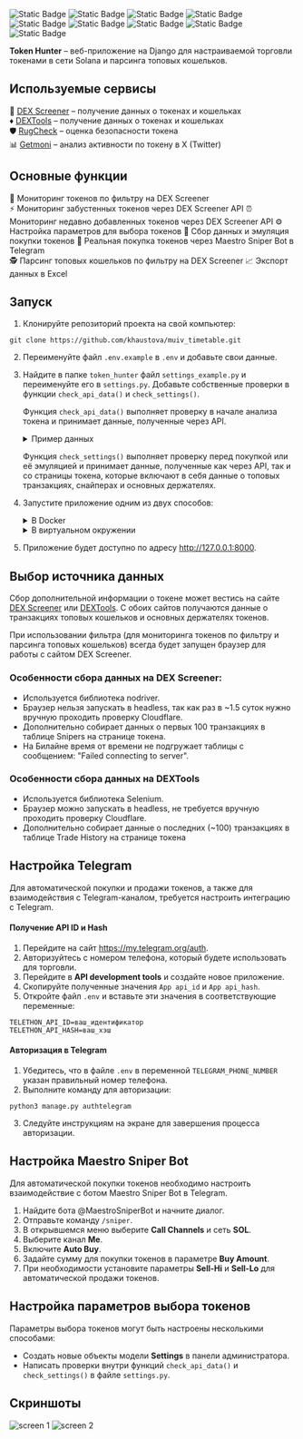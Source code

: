 
![Static Badge](https://img.shields.io/badge/Python-3.12.5-orange) ![Static Badge](https://img.shields.io/badge/Django-5.1-blue) ![Static Badge](https://img.shields.io/badge/Django_Telethon-1.4.0-blue) ![Static Badge](https://img.shields.io/badge/Celery-5.4.0-blue) ![Static Badge](https://img.shields.io/badge/Nodriver-0.36-blue) ![Static Badge](https://img.shields.io/badge/PostgreSQL-14.15-purple) ![Static Badge](https://img.shields.io/badge/Redis-6.0.16-purple) ![Static Badge](https://img.shields.io/badge/DEX_Screener_API-v1-purple) ![Static Badge](https://img.shields.io/badge/Solana-yellow) 

**Token Hunter** – веб-приложение на Django для настраиваемой торговли токенами в сети Solana и парсинга топовых кошельков.

## Используемые сервисы

:gem:  [DEX Screener](https://dexscreener.com/) – получение данных о токенах и кошельках   
:diamonds: [DEXTools](https://www.dextools.io/) – получение данных о токенах и кошельках  
:shield: [RugCheck](https://rugcheck.xyz/) – оценка безопасности токена   
:bar_chart: [Getmoni](https://discover.getmoni.io/) – анализ активности по токену в X (Twitter)   

## Основные функции

:mag_right: Мониторинг токенов по фильтру на DEX Screener   
:zap: Мониторинг забустенных токенов через DEX Screener API
:alarm_clock: Мониторинг недавно добавленных токенов через DEX Screener API
:gear: Настройка параметров для выбора токенов
:shopping_cart: Сбор данных и эмуляция покупки токенов
:robot: Реальная покупка токенов через Maestro Sniper Bot в Telegram   
:detective: Парсинг топовых кошельков по фильтру на DEX Screener
:chart_with_upwards_trend: Экспорт данных в Excel 

## Запуск

1. Клонируйте репозиторий проекта на свой компьютер:

```
git clone https://github.com/khaustova/muiv_timetable.git
```

2. Переименуйте файл `.env.example` в `.env` и добавьте свои данные. 

3. Найдите в папке `token_hunter` файл `settings_example.py` и переименуйте его в `settings.py`. Добавьте собственные проверки в функции `check_api_data()` и `check_settings()`.
   
   Функция `check_api_data()` выполняет проверку в начале анализа токена и принимает данные, полученные через API.
   <details>
   <summary>Пример данных</summary>
      <code>{
        "chainId" : "solana",
        "dexId" : "raydium",  
        "url" : "https://dexscreener.com/solana/dqcj8kcnbdmm7kww4w4w9hvbhb7raellpt3raxsjmgnt",
        "pairAddress" : "DQcj8kcnBdMm7KWw4w4W9HVbhB7RAeLLPt3rAxsjmgnT",
        "baseToken" : {
            "address" : "B7NPUGvxC8BUF5a8BdxurBNxCjV3HwyN6DaRivtqNAjB",
            "name" : "Pi Network AI",
            "symbol" : "PiAI"
        },
        "quoteToken" : {
            "address" : "So11111111111111111111111111111111111111112",
            "name" : "Wrapped SOL",
            "symbol" : "SOL"
        },
        "priceNative" : "0.00000000000002174",
        "priceUsd" : "0.000000000004224",
        "txns" : {
            "m5" : {
                "buys" : 121,
                "sells" : 73
            },
            "h1" : {
                "buys" : 1050,
                "sells" : 706
            },
            "h6" : {
                "buys" : 8176,
                "sells" : 4854
            },
            "h24" : {
                "buys" : 8618,
                "sells" : 5078
            }
        },
        "volume" : {
            "h24" : 1017521.56,
            "h6" : 962844.46,
            "h1" : 120586.98,
            "m5" : 13581.37
        },
        "priceChange" : {
            "m5" : -28.15,
            "h1" : -40.1,
            "h6" : -49.48,
            "h24" : 507
        },
        "liquidity" : {
            "usd" : 30492.81,
            "base" : 3611984589615754,
            "quote" : 78.4331
        },
        "fdv" : 180343,
        "marketCap" : 180343,
        "pairCreatedAt" : 1739604349000,
        "info" : {
            "imageUrl" : "https://dd.dexscreener.com/ds-data/tokens/solana/B7NPUGvxC8BUF5a8BdxurBNxCjV3HwyN6DaRivtqNAjB.png?key=a838fa",
            "header" : "https://dd.dexscreener.com/ds-data/tokens/solana/B7NPUGvxC8BUF5a8BdxurBNxCjV3HwyN6DaRivtqNAjB/header.png?key=a838fa",
            "openGraph" : "https://cdn.dexscreener.com/token-images/og/solana/B7NPUGvxC8BUF5a8BdxurBNxCjV3HwyN6DaRivtqNAjB?timestamp=1739638500000",
            "websites" : [ {
                "label" : "Website",
                "url" : "https://pi-network.club"
            }, {
                "label" : "CoinMarketCap",
                "url" : "https://coinmarketcap.com/currencies/pi-network-ai/"
            } ],
            "socials" : [ {
                "type" : "twitter",
                "url" : "https://x.com/PiAICTO"
            }, {
                "type" : "telegram",
                "url" : "https://t.me/PiNetworkcto"
            } ]
        },
        "boosts" : {
            "active" : 500
        }
    }</code>

   </details>  
    
   Функция `check_settings()` выполняет проверку перед покупкой или её эмуляцией и принимает данные, полученные как через API, так и со страницы токена, которые включают в себя данные о топовых транзакциях, снайперах и основных держателях.  

4. Запустите приложение одним из двух способов:  
    <details>
      <summary>В Docker</summary>
      
      
      * Запустите приложение с помощью команды:  
      
        ```
        docker-compose up --build
        ```
      
    </details>  

    <details>
      <summary>В виртуальном окружении</summary>

      * Убедитесь, что у вас установлены и запущены Redis и PostgreSQL.


      * Создайте виртуальное окружение:
        

      ```
      python3 -m venv .venv
      ```

      * Активируйте виртуальное окружение:  

        * Для Linux/MacOS:  

        ```
        source .venv/bin/activate
        ```
      
        * Для Windows:  

        ```
        .venv\Scripts\activate
        ```

      * Установите необходимые библиотеки:

      ```
      pip install -r requirements.txt
      ```

      * Выполните миграции базы данных:
        

      ```
      python3 manage.py migrate
      ```

      * Запустите Celery:
      
      ```
      celery -A core worker -l info
      ```

      * Запустите сервер:

      ```
      python3 manage.py runserver
      ```
      
    </details> 
  

5. Приложение будет доступно по адресу http://127.0.0.1:8000.  

## Выбор источника данных

Сбор дополнительной информации о токене может вестись на сайте [DEX Screener](https://dexscreener.com/) или [DEXTools](https://www.dextools.io/). С обоих сайтов получаются данные о транзакциях топовых кошельков и основных держателях токенов. 

При использовании фильтра (для мониторинга токенов по фильтру и парсинга топовых кошельков) всегда будет запущен браузер для работы с сайтом DEX Screener.

### Особенности сбора данных на DEX Screener:
- Используется библиотека nodriver.
- Браузер нельзя запускать в headless, так как раз в ~1.5 суток нужно вручную проходить проверку Cloudflare.
- Дополнительно собирает данных о первых 100 транзакциях в таблице Snipers на странице токена.
- На Билайне время от времени не подгружает таблицы с сообщением: "Failed connecting to server".

### Особенности сбора данных на DEXTools
- Используется библиотека Selenium.
- Браузер можно запускать в headless, не требуется вручную проходить проверку Cloudflare.
- Дополнительно собирает данные о последних (~100) транзакциях в таблице Trade History на странице токена

## Настройка Telegram

Для автоматической покупки и продажи токенов, а также для взаимодействия с Telegram-каналом, требуется настроить интеграцию с Telegram.

#### Получение API ID и Hash

1. Перейдите на сайт https://my.telegram.org/auth.
2. Авторизуйтесь с номером телефона, который будете использовать для торговли.
3. Перейдите в **API development tools** и создайте новое приложение.
4. Скопируйте полученные значения `App api_id` и `App api_hash`.
5. Откройте файл `.env` и вставьте эти значения в соответствующие переменные:
    

```
TELETHON_API_ID=ваш_идентификатор
TELETHON_API_HASH=ваш_хэш
```

#### Авторизация в Telegram

1. Убедитесь, что в файле `.env` в переменной `TELEGRAM_PHONE_NUMBER` указан правильный номер телефона.
2. Выполните команду для авторизации:
    

```
python3 manage.py authtelegram
```

3. Следуйте инструкциям на экране для завершения процесса авторизации.

## Настройка Maestro Sniper Bot

Для автоматической покупки токенов необходимо настроить взаимодействие с ботом Maestro Sniper Bot в Telegram.

1. Найдите бота @MaestroSniperBot и начните диалог.
2. Отправьте команду `/sniper`.
3. В открывшемся меню выберите **Call Channels** и сеть **SOL**.
4. Выберите канал **Me**.
5. Включите **Auto Buy**.
6. Задайте сумму для покупки токенов в параметре **Buy Amount**.
7. При необходимости установите параметры **Sell-Hi** и **Sell-Lo** для автоматической продажи токенов.

## Настройка параметров выбора токенов

Параметры выбора токенов могут быть настроены несколькими способами:

- Создать новые объекты модели **Settings** в панели администратора.
- Написать проверки внутри функций `check_api_data()` и `check_settings()` в файле `settings.py`.

## Скриншоты

![screen 1](https://github.com/user-attachments/assets/560bfbae-61f5-4f05-b6c1-e5352a15b0bf) 
![screen 2](https://github.com/user-attachments/assets/0a6e1f00-770b-4f6d-81c3-34f7e7897429)
